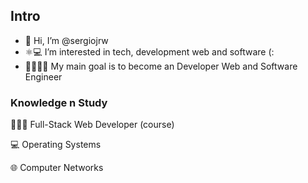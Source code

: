
## Intro
- 👋 Hi, I’m @sergiojrw
- ⚛️💻 I’m interested in tech, development web and software (:
- 👾👩🏻‍💻 My main goal is to become an Developer Web and Software Engineer

### Knowledge n Study
🕵🏻‍♀️ Full-Stack Web Developer (course)

💻 Operating Systems

🌐 Computer Networks
